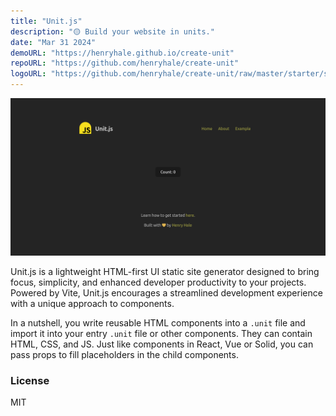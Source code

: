 ```yaml
---
title: "Unit.js"
description: "🟡 Build your website in units."
date: "Mar 31 2024"
demoURL: "https://henryhale.github.io/create-unit"
repoURL: "https://github.com/henryhale/create-unit"
logoURL: "https://github.com/henryhale/create-unit/raw/master/starter/src/public/favicon.png"
---
```


![Unit.js](https://github.com/henryhale/create-unit/raw/master/screenshot.png)

Unit.js is a lightweight HTML-first UI static site generator designed to bring focus, simplicity, and enhanced developer productivity to your projects.
Powered by Vite, Unit.js encourages a streamlined development experience with a unique approach to components.

In a nutshell, you write reusable HTML components into a `.unit` file and import it into your entry `.unit` file or other components.
They can contain HTML, CSS, and JS. Just like components in React, Vue or Solid, you can pass props to fill placeholders in the child
components.

### License

MIT
